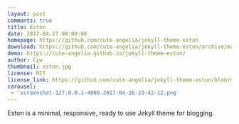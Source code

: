 ```yaml
---
layout: post
comments: true
title: Eston
date: 2017-04-27 00:00:00
homepage: https://github.com/cute-angelia/jekyll-theme-eston
download: https://github.com/cute-angelia/jekyll-theme-eston/archive/master.zip
demo: https://cute-angelia.github.io/jekyll-theme-eston/
author: Cyw
thumbnail: eston.jpg
license: MIT
license_link: https://github.com/cute-angelia/jekyll-theme-eston/blob/master/LICENSE.txt
carousel:
 - 'screenshot-127.0.0.1-4000-2017-04-26-23-42-12.png'
---
```


Eston is a minimal, responsive, ready to use Jekyll theme for blogging.
